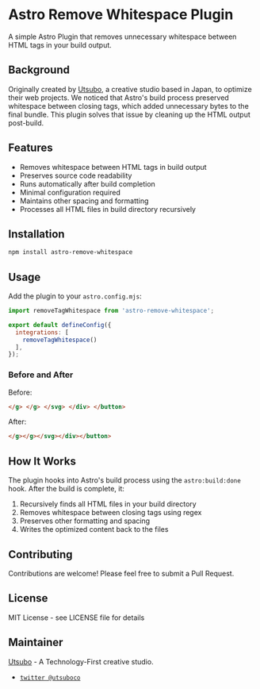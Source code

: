 # Astro Remove Whitespace Plugin

A simple Astro Plugin that removes unnecessary whitespace between HTML tags in your build output.

## Background

Originally created by [Utsubo](https://www.utsubo.com), a creative studio based in Japan, to optimize their web projects. 
We noticed that Astro's build process preserved whitespace between closing tags, which added unnecessary bytes to the final bundle. 
This plugin solves that issue by cleaning up the HTML output post-build.

## Features

- Removes whitespace between HTML tags in build output
- Preserves source code readability
- Runs automatically after build completion
- Minimal configuration required
- Maintains other spacing and formatting
- Processes all HTML files in build directory recursively

## Installation

```bash
npm install astro-remove-whitespace
```

## Usage

Add the plugin to your `astro.config.mjs`:

```javascript
import removeTagWhitespace from 'astro-remove-whitespace';

export default defineConfig({
  integrations: [
    removeTagWhitespace()
  ],
});
```

### Before and After

Before:
```html
</g> </g> </svg> </div> </button>
```

After:
```html
</g></g></svg></div></button>
```

## How It Works

The plugin hooks into Astro's build process using the `astro:build:done` hook. After the build is complete, it:

1. Recursively finds all HTML files in your build directory
2. Removes whitespace between closing tags using regex
3. Preserves other formatting and spacing
4. Writes the optimized content back to the files

## Contributing

Contributions are welcome! Please feel free to submit a Pull Request.

## License

MIT License - see LICENSE file for details

## Maintainer

[Utsubo](https://www.utsubo.com) - A Technology-First creative studio.
- [`twitter @utsuboco`](https://twitter.com/utsuboco)
